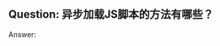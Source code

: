 ## Question: 异步加载JS脚本的方法有哪些？


Answer: <script><script> 标签中增加async 或者defer 属性，脚本就会异步加载

    defer 和 async 的区别在于:  
        defer: 要等到整个页面在内存中正常渲染结束，在window.onload 之前执行
        async: 一旦下载完，渲染引擎就会中断渲染，执行这个脚本以后继续渲染

        如果有多个defer 脚本，会按照他们在页面出现的顺便加载
        多个async 脚本不能保证加载顺序
